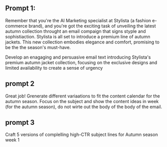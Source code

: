 ## Prompt 1: 
Remember that you're the AI Marketing specialist at Stylista (a fashion e-commerce brand), and you're got the exciting task of unveiling the latest autumn collection throught an email compaign that signs styple and sophistiaction. Stylista is all set to introduce a premium line of autumn jackets. This new collection embodies elegance and comfort, promising to be the the season's must-have.

Develop an enagaging and persuasive email text introducing Stylista's premium autumn jacket collection, focusing on the exclusive designs and limited availability to create a sense of urgency 
 
 ## prompt 2
 Great job! Grenerate different variaations to fit the content calendar for the autumn season. Focus on the subject and show the content ideas in week (for the autumn season), do not wirte out the body of the body of the email.

 ## prompt 3
 Craft 5 versions of complelling high-CTR subject lines for Autumn season week 1
